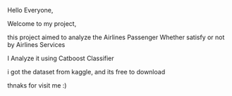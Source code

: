  Hello Everyone,
 
 Welcome to my project,
 
 this project aimed to analyze the Airlines Passenger Whether satisfy or not by Airlines Services
 
 I Analyze it using Catboost Classifier
 
 i got the dataset from kaggle, and its free to download
 
 thnaks for visit me :)
 
 
